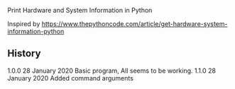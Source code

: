 Print Hardware and System Information in Python

Inspired by https://www.thepythoncode.com/article/get-hardware-system-information-python 

History
-------

1.0.0   28 January 2020   Basic program, All seems to be working.
1.1.0   28 January 2020   Added command arguments

